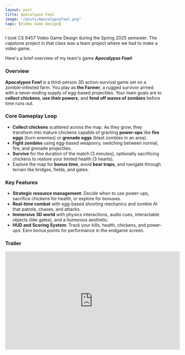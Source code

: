 ```yaml
---
layout: post
title: Apocalypse Fowl
image: "/posts/ApocalypseFowl.png"
tags: [Video Game Design]
---
```


I took CS 6457 Video Game Design during the Spring 2025 semester. The capstone project in that class was a team project where we had to make a video game. 

Here's a brief overview of my team's game **_Apocalypse Fowl_**:

### **Overview**  

**Apocalypse Fowl** is a third-person 3D action-survival game set on a zombie-infested farm. You play as **the Farmer**, a rugged survivor armed with a never-ending supply of egg-based projectiles. Your main goals are to **collect chickens**, **use their powers**, and **fend off waves of zombies** before time runs out.

### **Core Gameplay Loop**
- **Collect chickens** scattered across the map. As they grow, they transform into mature chickens capable of granting **power-ups** like **fire eggs** (burn enemies) or **grenade eggs** (blast zombies in an area).
- **Fight zombies** using egg-based weaponry, switching between normal, fire, and grenade projectiles.
- **Survive** for the duration of the match (3 minutes), optionally sacrificing chickens to restore your limited health (3 hearts).
- Explore the map for **bonus time**, avoid **bear traps**, and navigate through terrain like bridges, fields, and gates.

### **Key Features**
- **Strategic resource management**: Decide when to use power-ups, sacrifice chickens for health, or explore for bonuses.
- **Real-time combat** with egg-based shooting mechanics and zombie AI that patrols, chases, and attacks.
- **Immersive 3D world** with physics interactions, audio cues, interactable objects (like gates), and a humorous aesthetic.
- **HUD and Scoring System**: Track your kills, health, chickens, and power-ups. Earn bonus points for performance in the endgame screen.

### **Trailer**
<iframe width="560" height="315" 
    src="https://www.youtube.com/embed/PQ_r2VXkmec" 
    title="Apocalypse Fowl Trailer"
    frameborder="0" 
    allow="accelerometer; autoplay; clipboard-write; encrypted-media; gyroscope; picture-in-picture; web-share" 
    allowfullscreen>
</iframe>
